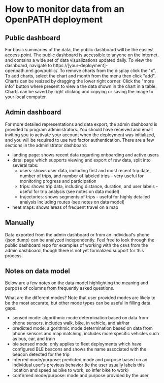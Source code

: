 # How to monitor data from an OpenPATH deployment

## Public dashboard
For basic summaries of the data, the public dashboard will be the easiest access point. The public dashboard is accessible to anyone on the internet, and contains a wide set of data visualizations updated daily. To view the dashboard, navigate to https://[your-deployment]-openpath.nrel.gov/public/. To remove charts from the display click the "x". To add charts, select the chart and month from the menu then click "add". Charts can be resized by dragging the lower right corner. Click the "more info" button where present to view a the data shown in the chart in a table. Charts can be saved by right clicking and copying or saving the image to your local computer. 

## Admin dashboard
For more detailed representations and data export, the admin dashboard is provided to program administrators. You should have received and email inviting you to activate your account when the deployment was initialized, and you will be required to use two factor authentication. There are a few sections in the administrator dashboard:
- landing page: shows recent data regarding onboarding and active users
- data: page which supports viewing and export of raw data, split into several tabs:
  - users: shows user data, including first and most recent trip date, number of trips, and number of labeled trips - very useful for monitoring progress and participation
  - trips: shows trip data, including distance, duration, and user labels - useful for trip analysis (see notes on data model)
  - trajectories: shows segments of trips - useful for highly detailed analysis including routes (see notes on data model)
- heat maps: shows areas of frequent travel on a map

## Manually
Data exported from the admin dashboard or from an individual's phone (json dump) can be analyzed independently. Feel free to look through the public dashboard repo for examples of working with the csvs from the admin dashboard, though there is not yet formalized support for this process. 

## Notes on data model
Below are a few notes on the data model highlighting the meaning and purpose of columns from frequently asked questions.

What are the different modes?
Note that user provided modes are likely to be the most accurate, but other mode types can be useful in filling data gaps.
- sensed mode: algorithmic mode determination based on data from phone sensors, includes walk, bike, in vehicle, and air/hsr
- predicted mode: algorithmic mode determination based on data from phone sensors and map matching, includes more specific vehicles such as bus, car, and train
- ble sensed mode: only applies to fleet deployments which have configured BLE beacons and shows the name associated with the beacon detected for the trip
- inferred mode/purpose: predicted mode and purpose based on an individual user's previous behavior (ie the user usually labels this location and speed as bike to work, so infer bike to work)
- confirmed mode/purpose: mode and purpose provided by the user